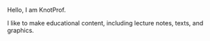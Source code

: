 Hello, I am KnotProf.

I like to make educational content, including lecture notes, texts, and graphics.
